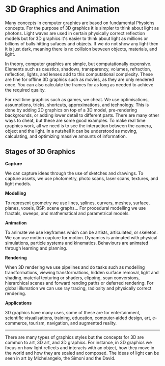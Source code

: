 # 3D Graphics and Animation

Many concepts in computer graphics are based on fundamental Physichs concepts. For the purpose of 3D graphics it is simpler to think about light as photons. Light waves are used in certain physically correct reflection models but for 3D graphics it's easier to think about light as millions or billions of balls hitting sufaces and objects. If we do not show any light then it is just dark, meaning there is no collision between objects, materials, and light.

In theory, computer graphics are simple, but computationally expensive. Elements such as caustics, shadows, transparency, volumes, refraction, reflection, lights, and lenses add to this computational complexity. These are fine for offline 3D graphics such as movies, as they are only rendered once. You can also calculate the frames for as long as needed to achieve the required quality.

For real time graphics such as games, we cheat. We use optimisations, assumptions, tricks, shortcuts, approximations, and technology. This is done by adding 2D graphics on top of a 3D model, pre-rendering backgrounds, or adding lower detail to different parts. There are many other ways to cheat, but these are some good examples. To make real time graphics work, all we need is to see the interaction between the camera, object and the light. In a nutshell it can be understood as moving, calculating, and optimizing massive amounts of information.

## Stages of 3D Graphics

**Capture**

We can capture ideas through the use of sketches and drawings. To capture assets, we use photometry, photo scans, laser scans, textures, and light models.

**Modelling**

To represent geometry we use lines, splines, curvers, meshes, surface, planes, voxels, BSP, scene graphs... For procedural modelling we use fractals, sweeps, and mathematical and parametrical models.

**Animation**

To animate we use keyframes which can be artists, articulated, or skeleton. We can use motion capture for motion. Dynamics is animated with physical simulations, particle systems and kinematics. Behaviours are animated through learning and planning.

**Rendering**

When 3D rendering we use pipelines and do tasks such as modelling transformations, viewing transformations, hidden surface removal, light and shading, material texturing or shaders, clipping, scan conversions, hierarchical scenes and forward rending paths or deferred rendering. For global illumation we can use ray tracing, radiosity and physically correct rendering.

**Applications**

3D graphics have many uses, some of these are for entertainment, scientific visualisations, training, education, computer-aided design, art, e-commerce, tourism, navigation, and augmented reality.

---

There are many types of graphics styles but the concepts for 3D are common to art, 3D art, and 3D graphics. For instance, in 3D graphics we focus on how light reflects and interacts with an object, how they move in the world and how they are scaled and composed. The ideas of light can be seen in art by Michelangelo, the Simoni and the David.
